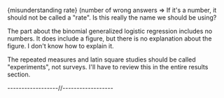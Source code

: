 {misunderstanding rate} (number of wrong answers => If it's a number, it should not be called a "rate". Is this really the name we should be using?

The part about the binomial generalized logistic regression includes no numbers. It does include a figure, but there is no explanation about the figure. I don't know how to explain it. 

The repeated measures and latin square studies should be called "experiments", not surveys. I'll have to review this in the entire results section. 

------------------//------------------